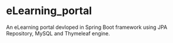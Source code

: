 # eLearning_portal

An eLearning portal devloped in Spring Boot framework using JPA Repository, MySQL and Thymeleaf engine.

